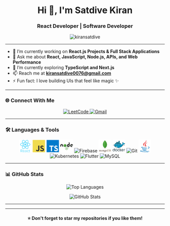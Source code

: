 <h1 align="center">Hi 👋, I'm Satdive Kiran</h1>
<h3 align="center">React Developer | Software Developer</h3>

<p align="center">
  <img src="https://komarev.com/ghpvc/?username=kiransatdive&label=Profile%20views&color=0e75b6&style=flat" alt="kiransatdive" />
</p>

<p align="center">
 
</p>

---

- 🔭 I’m currently working on **React.js Projects & Full Stack Applications**
- 💬 Ask me about **React, JavaScript, Node.js, APIs, and Web Performance**
- 🌱 I’m currently exploring **TypeScript and Next.js**
- 📫 Reach me at **kiransatdive0076@gmail.com**
- ⚡ Fun fact: I love building UIs that feel like magic ✨

---

### 🌐 Connect With Me

<p align="center">
  <a href="https://leetcode.com/kiransatdive0076/" target="_blank">
    <img src="https://raw.githubusercontent.com/rahuldkjain/github-profile-readme-generator/master/src/images/icons/Social/leet-code.svg" alt="LeetCode" height="30" width="40" />
  </a>
  <a href="mailto:kiransatdive0076@gmail.com" target="_blank">
    <img src="https://img.icons8.com/fluency/48/000000/gmail-new.png" alt="Gmail" height="30" width="40" />
  </a>
</p>

---

### 🛠️ Languages & Tools

<p align="center">
  <img src="https://raw.githubusercontent.com/devicons/devicon/master/icons/react/react-original-wordmark.svg" alt="React" width="40" height="40"/>
  <img src="https://raw.githubusercontent.com/devicons/devicon/master/icons/javascript/javascript-original.svg" alt="JavaScript" width="40" height="40"/>
  <img src="https://raw.githubusercontent.com/devicons/devicon/master/icons/typescript/typescript-original.svg" alt="TypeScript" width="40" height="40"/>
  <img src="https://raw.githubusercontent.com/devicons/devicon/master/icons/nodejs/nodejs-original-wordmark.svg" alt="Node.js" width="40" height="40"/>
  <img src="https://www.vectorlogo.zone/logos/firebase/firebase-icon.svg" alt="Firebase" width="40" height="40"/>
  <img src="https://raw.githubusercontent.com/devicons/devicon/master/icons/mongodb/mongodb-original-wordmark.svg" alt="MongoDB" width="40" height="40"/>
  <img src="https://raw.githubusercontent.com/devicons/devicon/master/icons/docker/docker-original-wordmark.svg" alt="Docker" width="40" height="40"/>
  <img src="https://www.vectorlogo.zone/logos/git-scm/git-scm-icon.svg" alt="Git" width="40" height="40"/>
  <img src="https://raw.githubusercontent.com/devicons/devicon/master/icons/java/java-original.svg" alt="Java" width="40" height="40"/>
  <img src="https://www.vectorlogo.zone/logos/kubernetes/kubernetes-icon.svg" alt="Kubernetes" width="40" height="40"/>
  <img src="https://www.vectorlogo.zone/logos/flutterio/flutterio-icon.svg" alt="Flutter" width="40" height="40"/>
  <img src="https://www.vectorlogo.zone/logos/mysql/mysql-icon.svg" alt="MySQL" width="40" height="40"/>
</p>

---

### 📊 GitHub Stats

<p align="center">
  <img src="https://github-readme-stats.vercel.app/api/top-langs?username=kiransatdive&show_icons=true&locale=en&layout=compact" alt="Top Languages" />
</p>

<p align="center">
  <img src="https://github-readme-stats.vercel.app/api?username=kiransatdive&show_icons=true&locale=en" alt="GitHub Stats" />
</p>


---

---

<h4 align="center">⭐ Don't forget to star my repositories if you like them!</h4>
